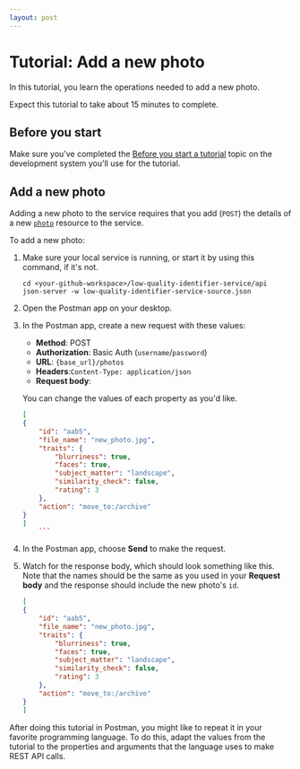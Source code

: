 ```yaml
---
layout: post
---
```


# Tutorial: Add a new photo

In this tutorial, you learn the operations needed to
add a new photo.

Expect this tutorial to take about 15 minutes to complete.

## Before you start

Make sure you've completed the [Before you start a tutorial](before-you-start-a-tutorial) topic on the development system you'll use for the tutorial.

## Add a new photo

Adding a new photo to the service requires that you add (`POST`) the details of a new [`photo`](../api/photo) resource to the service.

To add a new photo:

1. Make sure your local service is running, or start it by using this command, if it's not.

    ```shell
    cd <your-github-workspace>/low-quality-identifier-service/api
    json-server -w low-quality-identifier-service-source.json
    ```

1. Open the Postman app on your desktop.
1. In the Postman app, create a new request with these values:

    * **Method**: POST
    * **Authorization**: Basic Auth (`username`/`password`)
    * **URL**: `{base_url}/photos`
    * **Headers**:`Content-Type: application/json`
    * **Request body**:
        
    You can change the values of each property as you'd like.

    ```json
    [
    {
        "id": "aab5",
        "file_name": "new_photo.jpg",
        "traits": {
            "blurriness": true,
            "faces": true,
            "subject_matter": "landscape",
            "similarity_check": false,
            "rating": 3
        },
        "action": "move_to:/archive"
    }
    ]
        ```

1. In the Postman app, choose **Send** to make the request.
1. Watch for the response body, which should look something like this. Note that the names should be the same as you used in your **Request body** and the response should include the new photo's `id`.

    ```json
    [
    {
        "id": "aab5",
        "file_name": "new_photo.jpg",
        "traits": {
            "blurriness": true,
            "faces": true,
            "subject_matter": "landscape",
            "similarity_check": false,
            "rating": 3
        },
        "action": "move_to:/archive"
    }
    ]
    ```

After doing this tutorial in Postman, you might like to repeat it in
your favorite programming language. To do this, adapt the values from
the tutorial to the properties and arguments that the language uses to
make REST API calls.